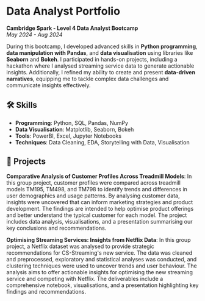 # Data Analyst Portfolio  
**Cambridge Spark - Level 4 Data Analyst Bootcamp**  
*May 2024 - Aug 2024*

During this bootcamp, I developed advanced skills in **Python programming**, **data manipulation with Pandas**, and **data visualisation** using libraries like **Seaborn** and **Bokeh**. I 
participated in hands-on projects, including a hackathon where I analysed streaming service data to generate actionable insights. Additionally, I refined my ability to create and present 
**data-driven narratives**, equipping me to tackle complex data challenges and communicate insights effectively.

## 🛠️ Skills
- **Programming**: Python, SQL, Pandas, NumPy
- **Data Visualisation**: Matplotlib, Seaborn, Bokeh
- **Tools**: PowerBI, Excel, Jupyter Notebooks
- **Techniques**: Data Cleaning, EDA, Storytelling with Data, Visualisation

## 📂 Projects
**Comparative Analysis of Customer Profiles Across Treadmill Models**: In this group project, customer profiles were compared across treadmill models TM195, TM498, and TM798 to
identify trends and differences in user demographics and usage patterns. By analysing customer data, insights were uncovered that can inform marketing strategies and product
development. The findings are intended to help optimise product offerings and better understand the typical customer for each model. The project includes data analysis, visualisations, and a presentation summarising our key conclusions and recommendations.

**Optimising Streaming Services: Insights from Netflix Data**: In this group project, a Netflix dataset was analysed to provide strategic recommendations for CS-Streaming's new service.
The data was cleaned and preprocessed, exploratory and statistical analyses was conducted, and clustering techniques were used to uncover trends and user behaviour. The analysis aims to
offer actionable insights for optimising the new streaming service and competing with Netflix. The deliverables include a comprehensive notebook, visualisations, and a presentation
highlighting key findings and recommendations.
